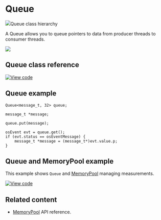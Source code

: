 # Queue

<span class="images">![](https://os.mbed.com/docs/mbed-os/v6.13/mbed-os-api-doxy/classrtos_1_1_queue.png)<span>Queue class hierarchy</span></span>

A Queue allows you to queue pointers to data from producer threads to consumer threads.

<span class="images">![](../../images/queue.png)</span>

## Queue class reference

[![View code](https://www.mbed.com/embed/?type=library)](https://os.mbed.com/docs/mbed-os/v6.13/mbed-os-api-doxy/classrtos_1_1_queue.html)

## Queue example

```
Queue<message_t, 32> queue;

message_t *message;

queue.put(message);

osEvent evt = queue.get();
if (evt.status == osEventMessage) {
    message_t *message = (message_t*)evt.value.p;
}
```

## Queue and MemoryPool example

This example shows `Queue` and [MemoryPool](memorypool.html) managing measurements.

[![View code](https://www.mbed.com/embed/?url=https://github.com/ARMmbed/mbed-os-snippet-Queue/tree/v6.13)](https://github.com/ARMmbed/mbed-os-snippet-Queue/blobl/v6.13/main.cpp)

## Related content

- [MemoryPool](memorypool.html) API reference.
